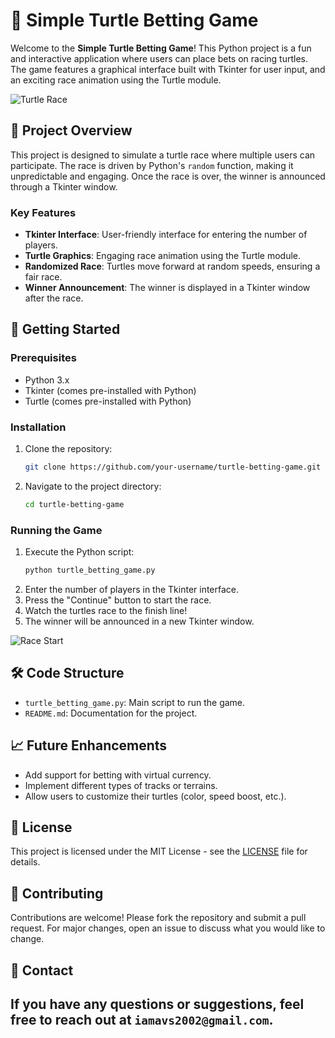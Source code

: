 # 🐢 Simple Turtle Betting Game

Welcome to the **Simple Turtle Betting Game**! This Python project is a fun and interactive application where users can place bets on racing turtles. The game features a graphical interface built with Tkinter for user input, and an exciting race animation using the Turtle module.

![Turtle Race](https://media1.giphy.com/media/v1.Y2lkPTc5MGI3NjExb3A0YzhuaGswN2J0bDJqaXF2OXRpazYyMzdmdjdmZnl5bDEwcjZrbiZlcD12MV9naWZzX3NlYXJjaCZjdD1n/od1ZGKWL5bsIlwqR6l/giphy.webp)

## 🎯 Project Overview

This project is designed to simulate a turtle race where multiple users can participate. The race is driven by Python's `random` function, making it unpredictable and engaging. Once the race is over, the winner is announced through a Tkinter window.

### Key Features
- **Tkinter Interface**: User-friendly interface for entering the number of players.
- **Turtle Graphics**: Engaging race animation using the Turtle module.
- **Randomized Race**: Turtles move forward at random speeds, ensuring a fair race.
- **Winner Announcement**: The winner is displayed in a Tkinter window after the race.

## 🚀 Getting Started

### Prerequisites
- Python 3.x
- Tkinter (comes pre-installed with Python)
- Turtle (comes pre-installed with Python)

### Installation
1. Clone the repository:
   ```bash
   git clone https://github.com/your-username/turtle-betting-game.git
   ```
2. Navigate to the project directory:
   ```bash
   cd turtle-betting-game
   ```

### Running the Game
1. Execute the Python script:
   ```bash
   python turtle_betting_game.py
   ```
2. Enter the number of players in the Tkinter interface.
3. Press the "Continue" button to start the race.
4. Watch the turtles race to the finish line!
5. The winner will be announced in a new Tkinter window.

![Race Start](https://media1.giphy.com/media/Z65zgsKhP8UCfV3Qg0/200.webp?cid=790b7611atvuboufe680wbmbf1wdmkw9doysv12qoc65q125&ep=v1_gifs_search&rid=200.webp&ct=g)

## 🛠️ Code Structure

- `turtle_betting_game.py`: Main script to run the game.
- `README.md`: Documentation for the project.

## 📈 Future Enhancements
- Add support for betting with virtual currency.
- Implement different types of tracks or terrains.
- Allow users to customize their turtles (color, speed boost, etc.).

## 📄 License
This project is licensed under the MIT License - see the [LICENSE](LICENSE) file for details.

## 🤝 Contributing
Contributions are welcome! Please fork the repository and submit a pull request. For major changes, open an issue to discuss what you would like to change.

## 📧 Contact
If you have any questions or suggestions, feel free to reach out at `iamavs2002@gmail.com`.
---
